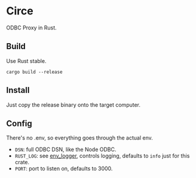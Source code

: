 # Circe

ODBC Proxy in Rust.

## Build

Use Rust stable.

```
cargo build --release
```

## Install

Just copy the release binary onto the target computer.

## Config

There's no .env, so everything goes through the actual env.

- `DSN`: full ODBC DSN, like the Node ODBC.
- `RUST_LOG`: see [env\_logger](http://doc.rust-lang.org/log/env_logger), controls logging, defaults to `info` just for this crate.
- `PORT`: port to listen on, defaults to 3000.
